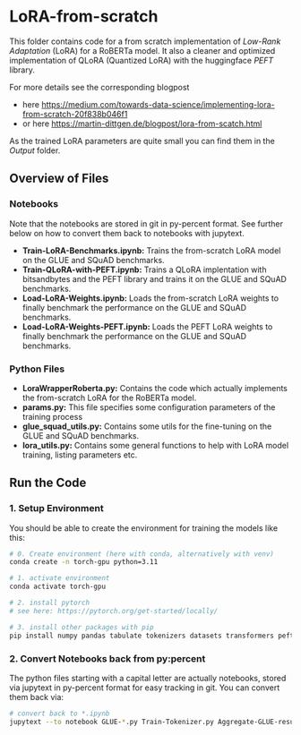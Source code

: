 # LoRA-from-scratch

This folder contains code for a from scratch implementation of *Low-Rank Adaptation* (LoRA) for a RoBERTa model. It also a cleaner and optimized implementation of QLoRA (Quantized LoRA) with the huggingface *PEFT* library.

For more details see the corresponding blogpost

- here <https://medium.com/towards-data-science/implementing-lora-from-scratch-20f838b046f1>
- or here <https://martin-dittgen.de/blogpost/lora-from-scatch.html>

As the trained LoRA parameters are quite small you can find them in the *Output* folder.


## Overview of Files

### Notebooks

Note that the notebooks are stored in git in py-percent format. See further below on how to convert them back to notebooks with jupytext.

- **Train-LoRA-Benchmarks.ipynb:** Trains the from-scratch LoRA model on the GLUE and SQuAD benchmarks.
- **Train-QLoRA-with-PEFT.ipynb:** Trains a QLoRA implentation with bitsandbytes and the PEFT library and trains it on the GLUE and SQuAD benchmarks.
- **Load-LoRA-Weights.ipynb:** Loads the from-scratch LoRA weights to finally benchmark the performance on the GLUE and SQuAD benchmarks.
- **Load-LoRA-Weights-PEFT.ipynb:** Loads the PEFT LoRA weights to finally benchmark the performance on the GLUE and SQuAD benchmarks.


### Python Files

- **LoraWrapperRoberta.py:** Contains the code which actually implements the from-scratch LoRA for the RoBERTa model.
- **params.py:** This file specifies some configuration parameters of the training process
- **glue_squad_utils.py:** Contains some utils for the fine-tuning on the GLUE and SQuAD benchmarks.
- **lora_utils.py:** Contains some general functions to help with LoRA model training, listing parameters etc.



## Run the Code

### 1. Setup Environment

You should be able to create the environment for training the models like this:

~~~~~~~~~bash
# 0. Create environment (here with conda, alternatively with venv)
conda create -n torch-gpu python=3.11

# 1. activate environment
conda activate torch-gpu

# 2. install pytorch
# see here: https://pytorch.org/get-started/locally/

# 3. install other packages with pip
pip install numpy pandas tabulate tokenizers datasets transformers peft accelerate xformers bitsandbytes jupyter jupytext seaborn matplotlib tqdm
~~~~~~~~~

### 2. Convert Notebooks back from py:percent

The python files starting with a capital letter are actually notebooks, stored via jupytext in py-percent format for easy tracking in git. You can convert them back via:

~~~~~~~~~bash
# convert back to *.ipynb
jupytext --to notebook GLUE-*.py Train-Tokenizer.py Aggregate-GLUE-results.py
~~~~~~~~~
